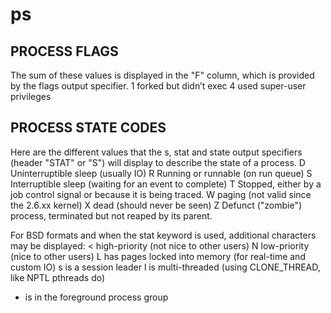 # ps

## PROCESS FLAGS

The sum of these values is displayed in the "F" column, which is provided by the flags output
specifier.
1    forked but didn’t exec
4    used super-user privileges

## PROCESS STATE CODES

Here are the different values that the s, stat and state output specifiers (header "STAT" or "S")
will display to describe the state of a process.
D    Uninterruptible sleep (usually IO)
R    Running or runnable (on run queue)
S    Interruptible sleep (waiting for an event to complete)
T    Stopped, either by a job control signal or because it is being traced.
W    paging (not valid since the 2.6.xx kernel)
X    dead (should never be seen)
Z    Defunct ("zombie") process, terminated but not reaped by its parent.

For BSD formats and when the stat keyword is used, additional characters may be displayed:
<    high-priority (not nice to other users)
N    low-priority (nice to other users)
L    has pages locked into memory (for real-time and custom IO)
s    is a session leader
l    is multi-threaded (using CLONE_THREAD, like NPTL pthreads do)
+    is in the foreground process group

